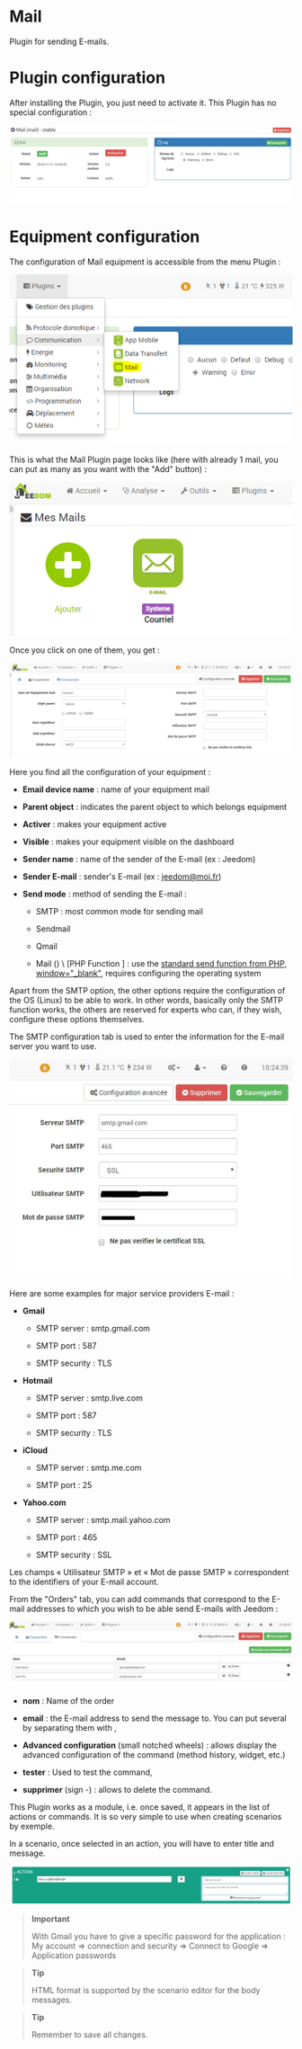 # Mail

Plugin for sending E-mails.

Plugin configuration 
===

After installing the Plugin, you just need to activate it. This Plugin
has no special configuration :

![mail1](../images/mail1.PNG)

Equipment configuration 
===

The configuration of Mail equipment is accessible from the menu
Plugin :

![mail2](../images/mail2.PNG)

This is what the Mail Plugin page looks like (here with already 1 mail,
you can put as many as you want with the "Add" button) :

![mail3](../images/mail3.PNG)

Once you click on one of them, you get :

![mail4](../images/mail4.PNG)

Here you find all the configuration of your equipment :

-   **Email device name** : name of your equipment mail

-   **Parent object** : indicates the parent object to which belongs
    equipment

-   **Activer** : makes your equipment active

-   **Visible** : makes your equipment visible on the dashboard

-   **Sender name** : name of the sender of the E-mail (ex : Jeedom)

-   **Sender E-mail** : sender's E-mail (ex : <jeedom@moi.fr>)

-   **Send mode** : method of sending the E-mail :

    -   SMTP : most common mode for sending mail

    -   Sendmail

    -   Qmail

    -   Mail () \ [PHP Function \] : use the [standard send function
        from PHP,
        window="\_blank"](http://fr.php.net/manual/fr/function.mail.php),
        requires configuring the operating system

Apart from the SMTP option, the other options require the configuration of
the OS (Linux) to be able to work. In other words, basically only the
SMTP function works, the others are reserved for experts who
can, if they wish, configure these options themselves.

The SMTP configuration tab is used to enter the information for the
E-mail server you want to use.

![mail screenshot3](../images/mail_screenshot3.jpg)

Here are some examples for major service providers
E-mail :

-   **Gmail**

    -   SMTP server : smtp.gmail.com

    -   SMTP port : 587

    -   SMTP security : TLS

-   **Hotmail**

    -   SMTP server : smtp.live.com

    -   SMTP port : 587

    -   SMTP security : TLS

-   **iCloud**

    -   SMTP server : smtp.me.com

    -   SMTP port : 25

-   **Yahoo.com**

    -   SMTP server : smtp.mail.yahoo.com

    -   SMTP port : 465

    -   SMTP security : SSL

Les champs « Utilisateur SMTP » et « Mot de passe SMTP » correspondent
to the identifiers of your E-mail account.

From the "Orders" tab, you can add commands that
correspond to the E-mail addresses to which you wish to be able
send E-mails with Jeedom :

![mail screenshot4](../images/mail_screenshot4.jpg)

-   **nom** : Name of the order

-   **email** : the E-mail address to send the message to. You can put several by separating them with ,

-   **Advanced configuration** (small notched wheels) : allows
    display the advanced configuration of the command (method
    history, widget, etc.)

-   **tester** : Used to test the command,

-   **supprimer** (sign -) : allows to delete the command.

This Plugin works as a module, i.e. once
saved, it appears in the list of actions or commands. It is
so very simple to use when creating scenarios by
exemple.

In a scenario, once selected in an action, you will have to enter
title and message.

![mail5](../images/mail5.jpg)

> **Important**
>
> With Gmail you have to give a specific password for
> the application : My account ⇒ connection and security ⇒ Connect to
> Google ⇒ Application passwords

> **Tip**
>
> HTML format is supported by the scenario editor for the body
> messages.

> **Tip**
>
> Remember to save all changes.
